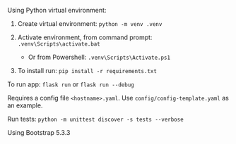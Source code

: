 
Using Python virtual environment:
1. Create virtual environment: `python -m venv .venv`
2. Activate environment, from command prompt: `.venv\Scripts\activate.bat`
    - Or from Powershell: `.venv\Scripts\Activate.ps1`

3. To install run: `pip install -r requirements.txt`

To run app: `flask run` or `flask run --debug`

Requires a config file `<hostname>.yaml`. Use `config/config-template.yaml` as an example.

Run tests: `python -m unittest discover -s tests --verbose`

Using Bootstrap 5.3.3